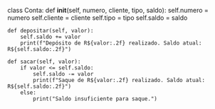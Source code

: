 class Conta:
    def __init__(self, numero, cliente, tipo, saldo):
        self.numero = numero
        self.cliente = cliente
        self.tipo = tipo
        self.saldo = saldo

    def depositar(self, valor):
        self.saldo += valor
        print(f"Depósito de R${valor:.2f} realizado. Saldo atual: R${self.saldo:.2f}")

    def sacar(self, valor):
        if valor <= self.saldo:
            self.saldo -= valor
            print(f"Saque de R${valor:.2f} realizado. Saldo atual: R${self.saldo:.2f}")
        else:
            print("Saldo insuficiente para saque.")
